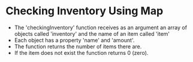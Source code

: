 <h1>Checking Inventory Using Map</h1>
<ul>
  <li>The 'checkingInventory' function receives as an argument an array of objects called 'inventory' and the name of an item called 'item'</li>
  <li>Each object has a property 'name' and 'amount'.</li>
  <li>The function returns the number of items there are.</li>
  <li>If the item does not exist the function returns 0 (zero).</li>
</ul>
